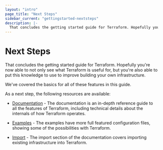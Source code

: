 ```yaml
---
layout: "intro"
page_title: "Next Steps"
sidebar_current: "gettingstarted-nextsteps"
description: |-
  That concludes the getting started guide for Terraform. Hopefully you're now able to not only see what Terraform is useful for, but you're also able to put this knowledge to use to improve building your own infrastructure.
---
```


# Next Steps

That concludes the getting started guide for Terraform. Hopefully
you're now able to not only see what Terraform is useful for, but
you're also able to put this knowledge to use to improve building
your own infrastructure.

We've covered the basics for all of these features in this guide.

As a next step, the following resources are available:

* [Documentation](/docs/index.html) - The documentation is an in-depth
  reference guide to all the features of Terraform, including
  technical details about the internals of how Terraform operates.

* [Examples](/intro/examples/index.html) - The examples have more full
  featured configuration files, showing some of the possibilities
  with Terraform.

* [Import](/docs/import/index.html) - The import section of the documentation
  covers importing existing infrastructure into Terraform.

